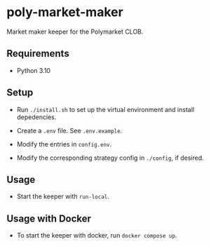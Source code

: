 # poly-market-maker

Market maker keeper for the Polymarket CLOB.

## Requirements

- Python 3.10

## Setup

- Run `./install.sh` to set up the virtual environment and install depedencies.

- Create a `.env` file. See `.env.example`.

- Modify the entries in `config.env`.

- Modify the corresponding strategy config in `./config`, if desired.

## Usage

- Start the keeper with `run-local`.

## Usage with Docker

- To start the keeper with docker, run `docker compose up`.
